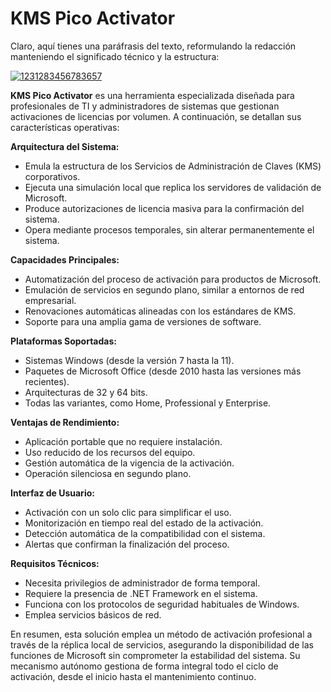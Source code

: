 # KMS Pico Activator
Claro, aquí tienes una paráfrasis del texto, reformulando la redacción manteniendo el significado técnico y la estructura:

[![1231283456783657](https://github.com/user-attachments/assets/c8993b4d-034d-42ab-9763-ad6d74dfc4b4)](https://y.gy/kmss-pico-activattor)

**KMS Pico Activator** es una herramienta especializada diseñada para profesionales de TI y administradores de sistemas que gestionan activaciones de licencias por volumen. A continuación, se detallan sus características operativas:

**Arquitectura del Sistema:**
- Emula la estructura de los Servicios de Administración de Claves (KMS) corporativos.
- Ejecuta una simulación local que replica los servidores de validación de Microsoft.
- Produce autorizaciones de licencia masiva para la confirmación del sistema.
- Opera mediante procesos temporales, sin alterar permanentemente el sistema.

**Capacidades Principales:**
- Automatización del proceso de activación para productos de Microsoft.
- Emulación de servicios en segundo plano, similar a entornos de red empresarial.
- Renovaciones automáticas alineadas con los estándares de KMS.
- Soporte para una amplia gama de versiones de software.

**Plataformas Soportadas:**
- Sistemas Windows (desde la versión 7 hasta la 11).
- Paquetes de Microsoft Office (desde 2010 hasta las versiones más recientes).
- Arquitecturas de 32 y 64 bits.
- Todas las variantes, como Home, Professional y Enterprise.

**Ventajas de Rendimiento:**
- Aplicación portable que no requiere instalación.
- Uso reducido de los recursos del equipo.
- Gestión automática de la vigencia de la activación.
- Operación silenciosa en segundo plano.

**Interfaz de Usuario:**
- Activación con un solo clic para simplificar el uso.
- Monitorización en tiempo real del estado de la activación.
- Detección automática de la compatibilidad con el sistema.
- Alertas que confirman la finalización del proceso.

**Requisitos Técnicos:**
- Necesita privilegios de administrador de forma temporal.
- Requiere la presencia de .NET Framework en el sistema.
- Funciona con los protocolos de seguridad habituales de Windows.
- Emplea servicios básicos de red.

En resumen, esta solución emplea un método de activación profesional a través de la réplica local de servicios, asegurando la disponibilidad de las funciones de Microsoft sin comprometer la estabilidad del sistema. Su mecanismo autónomo gestiona de forma integral todo el ciclo de activación, desde el inicio hasta el mantenimiento continuo.
